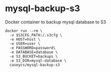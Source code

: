 # mysql-backup-s3

Docker container to backup mysql database to S3

```
docker run --rm \
  -v $S3CFG_PATH:/.s3cfg \
  -e HOST=host \
  -e USER=user \
  -e PASSWORD=password\
  -e DATABASE=database \
  -e S3_BUCKET=backups \
  -e S3_DIR=mysql-database \
  caseycs/mysql-backup-s3
```
